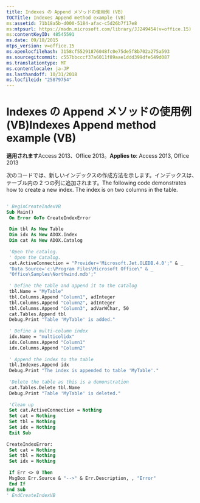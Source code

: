```yaml
---
title: Indexes の Append メソッドの使用例 (VB)
TOCTitle: Indexes Append method example (VB)
ms:assetid: 71b18a5b-d000-5184-afac-c5d26b7f17e8
ms:mtpsurl: https://msdn.microsoft.com/library/JJ249454(v=office.15)
ms:contentKeyID: 48545591
ms.date: 09/18/2015
mtps_version: v=office.15
ms.openlocfilehash: 3158cf55291876048fc0e75de5f8b702a275a593
ms.sourcegitcommit: c557bbcccf37a6011f89aae1ddd399dfe549d087
ms.translationtype: MT
ms.contentlocale: ja-JP
ms.lasthandoff: 10/31/2018
ms.locfileid: "25879754"
---
```

# <a name="indexes-append-method-example-vb"></a><span data-ttu-id="2dc90-102">Indexes の Append メソッドの使用例 (VB)</span><span class="sxs-lookup"><span data-stu-id="2dc90-102">Indexes Append method example (VB)</span></span>


<span data-ttu-id="2dc90-103">**適用されます**Access 2013、Office 2013。</span><span class="sxs-lookup"><span data-stu-id="2dc90-103">**Applies to**: Access 2013, Office 2013</span></span>

<span data-ttu-id="2dc90-p101">次のコードでは、新しいインデックスの作成方法を示します。インデックスは、テーブル内の 2 つの列に追加されます。</span><span class="sxs-lookup"><span data-stu-id="2dc90-p101">The following code demonstrates how to create a new index. The index is on two columns in the table.</span></span>

```vb 
 
' BeginCreateIndexVB 
Sub Main() 
 On Error GoTo CreateIndexError 
 
 Dim tbl As New Table 
 Dim idx As New ADOX.Index 
 Dim cat As New ADOX.Catalog 
 
 'Open the catalog. 
 ' Open the Catalog. 
 cat.ActiveConnection = "Provider='Microsoft.Jet.OLEDB.4.0';" & _ 
 "Data Source='c:\Program Files\Microsoft Office\" & _ 
 "Office\Samples\Northwind.mdb';" 
 
 ' Define the table and append it to the catalog 
 tbl.Name = "MyTable" 
 tbl.Columns.Append "Column1", adInteger 
 tbl.Columns.Append "Column2", adInteger 
 tbl.Columns.Append "Column3", adVarWChar, 50 
 cat.Tables.Append tbl 
 Debug.Print "Table 'MyTable' is added." 
 
 ' Define a multi-column index 
 idx.Name = "multicolidx" 
 idx.Columns.Append "Column1" 
 idx.Columns.Append "Column2" 
 
 ' Append the index to the table 
 tbl.Indexes.Append idx 
 Debug.Print "The index is appended to table 'MyTable'." 
 
 'Delete the table as this is a demonstration 
 cat.Tables.Delete tbl.Name 
 Debug.Print "Table 'MyTable' is deleted." 
 
 'Clean up 
 Set cat.ActiveConnection = Nothing 
 Set cat = Nothing 
 Set tbl = Nothing 
 Set idx = Nothing 
 Exit Sub 
 
CreateIndexError: 
 Set cat = Nothing 
 Set tbl = Nothing 
 Set idx = Nothing 
 
 If Err <> 0 Then 
 MsgBox Err.Source & "-->" & Err.Description, , "Error" 
 End If 
End Sub 
' EndCreateIndexVB 
```

